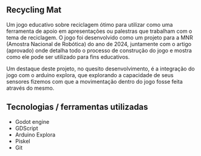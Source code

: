 ## Recycling Mat

Um jogo educativo sobre reciclagem ótimo para utilizar como uma ferramenta de apoio em apresentações ou palestras que trabalham com o 
tema de reciclagem. O jogo foi desenvolvido como um projeto para a MNR (Amostra Nacional de Robótica) do ano de 2024, juntamente com o
artigo (aprovado) onde detalha todo o processo de construção do jogo e mostra como ele pode ser utilizado para fins educativos.

Um destaque deste projeto, no quesito desenvolvimento, é a integração do jogo com o arduino explora, que explorando a capacidade de seus
sensores fizemos com que a movimentação dentro do jogo fosse feita através do mesmo.

## Tecnologias / ferramentas utilizadas

- Godot engine
- GDScript
- Arduino Explora
- Piskel
- Git
